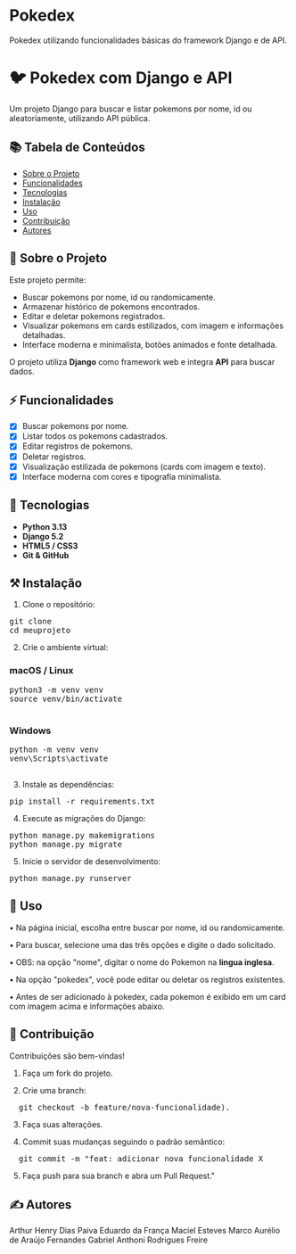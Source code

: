 # Pokedex
Pokedex utilizando funcionalidades básicas do framework Django e de API. 

# 🐦 Pokedex com Django e API
Um projeto Django para buscar e listar pokemons por nome, id ou aleatoriamente, utilizando API pública.

## 📚 Tabela de Conteúdos

- [Sobre o Projeto](#sobre-o-projeto)
- [Funcionalidades](#funcionalidades)
- [Tecnologias](#tecnologias)
- [Instalação](#instalacao)
- [Uso](#uso)
- [Contribuição](#contribuicao)
- [Autores](#autores)

## 🧮 Sobre o Projeto

Este projeto permite:

- Buscar pokemons por nome, id ou randomicamente.
- Armazenar histórico de pokemons encontrados.
- Editar e deletar pokemons registrados.
- Visualizar pokemons em cards estilizados, com imagem e informações detalhadas.
- Interface moderna e minimalista, botões animados e fonte detalhada.

O projeto utiliza **Django** como framework web e integra **API** para buscar dados.

## ⚡ Funcionalidades

- [x] Buscar pokemons por nome.
- [x] Listar todos os pokemons cadastrados.
- [x] Editar registros de pokemons.
- [x] Deletar registros.
- [x] Visualização estilizada de pokemons (cards com imagem e texto).
- [x] Interface moderna com cores e tipografia minimalista.

## 🚀 Tecnologias

- **Python 3.13**  
- **Django 5.2**  
- **HTML5 / CSS3**   
- **Git & GitHub**  

## ⚒️ Instalação

1. Clone o repositório:
<pre>
git clone <url-do-repositorio>
cd meuprojeto
</pre>

2. Crie o ambiente virtual:

  ### macOS / Linux
  <pre>
python3 -m venv venv
source venv/bin/activate
  </pre>
  ### Windows
  <pre>
python -m venv venv
venv\Scripts\activate
  </pre>

3. Instale as dependências:
<pre>
pip install -r requirements.txt
</pre>
4. Execute as migrações do Django:
<pre>
python manage.py makemigrations
python manage.py migrate
</pre>
5. Inicie o servidor de desenvolvimento:
<pre>
python manage.py runserver
</pre>

## 🧰 Uso

•	Na página inicial, escolha entre buscar por nome, id ou randomicamente.

•	Para buscar, selecione uma das três opções e digite o dado solicitado.

•	OBS: na opção "nome", digitar o nome do Pokemon na <b>lingua inglesa</b>.

•	Na opção "pokedex", você pode editar ou deletar os registros 
existentes.

•	Antes de ser adicionado à pokedex, cada pokemon é exibido em um card com imagem acima e informações abaixo.

## 🥂 Contribuição

Contribuições são bem-vindas!
	
 1.	Faça um fork do projeto.
	
 2.	Crie uma branch:
  <pre>
  git checkout -b feature/nova-funcionalidade).
</pre>
 
 3.	Faça suas alterações.
	
 4.	Commit suas mudanças seguindo o padrão semântico:
<pre>
  git commit -m "feat: adicionar nova funcionalidade X
</pre> 
5. Faça push para sua branch e abra um Pull Request."

## ✍️ Autores

Arthur Henry Dias Paiva
Eduardo da França Maciel Esteves
Marco Aurélio de Araújo Fernandes
Gabriel Anthoni Rodrigues Freire

